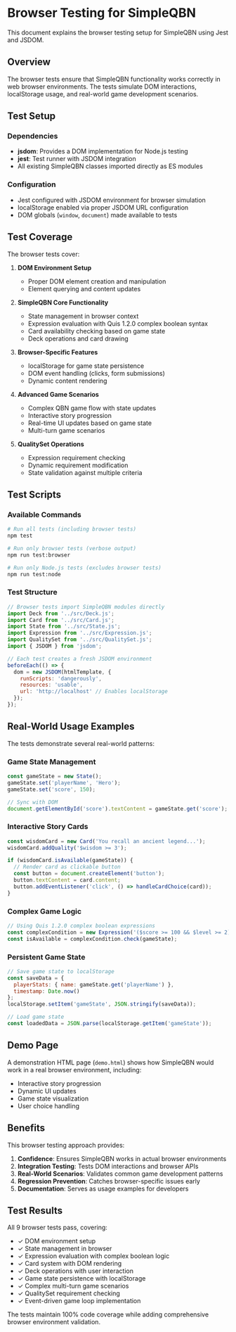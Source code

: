 # Browser Testing for SimpleQBN

This document explains the browser testing setup for SimpleQBN using Jest and JSDOM.

## Overview

The browser tests ensure that SimpleQBN functionality works correctly in web browser environments. The tests simulate DOM interactions, localStorage usage, and real-world game development scenarios.

## Test Setup

### Dependencies
- **jsdom**: Provides a DOM implementation for Node.js testing
- **jest**: Test runner with JSDOM integration
- All existing SimpleQBN classes imported directly as ES modules

### Configuration
- Jest configured with JSDOM environment for browser simulation
- localStorage enabled via proper JSDOM URL configuration
- DOM globals (`window`, `document`) made available to tests

## Test Coverage

The browser tests cover:

1. **DOM Environment Setup**
   - Proper DOM element creation and manipulation
   - Element querying and content updates

2. **SimpleQBN Core Functionality**
   - State management in browser context
   - Expression evaluation with Quis 1.2.0 complex boolean syntax
   - Card availability checking based on game state
   - Deck operations and card drawing

3. **Browser-Specific Features**
   - localStorage for game state persistence
   - DOM event handling (clicks, form submissions)
   - Dynamic content rendering

4. **Advanced Game Scenarios**
   - Complex QBN game flow with state updates
   - Interactive story progression
   - Real-time UI updates based on game state
   - Multi-turn game scenarios

5. **QualitySet Operations**
   - Expression requirement checking
   - Dynamic requirement modification
   - State validation against multiple criteria

## Test Scripts

### Available Commands

```bash
# Run all tests (including browser tests)
npm test

# Run only browser tests (verbose output)
npm run test:browser  

# Run only Node.js tests (excludes browser tests)
npm run test:node
```

### Test Structure

```javascript
// Browser tests import SimpleQBN modules directly
import Deck from '../src/Deck.js';
import Card from '../src/Card.js';
import State from '../src/State.js';
import Expression from '../src/Expression.js';
import QualitySet from '../src/QualitySet.js';
import { JSDOM } from 'jsdom';

// Each test creates a fresh JSDOM environment
beforeEach(() => {
  dom = new JSDOM(htmlTemplate, {
    runScripts: 'dangerously',
    resources: 'usable',
    url: 'http://localhost' // Enables localStorage
  });
});
```

## Real-World Usage Examples

The tests demonstrate several real-world patterns:

### Game State Management
```javascript
const gameState = new State();
gameState.set('playerName', 'Hero');
gameState.set('score', 150);

// Sync with DOM
document.getElementById('score').textContent = gameState.get('score');
```

### Interactive Story Cards
```javascript
const wisdomCard = new Card('You recall an ancient legend...');
wisdomCard.addQuality('$wisdom >= 3');

if (wisdomCard.isAvailable(gameState)) {
  // Render card as clickable button
  const button = document.createElement('button');
  button.textContent = card.content;
  button.addEventListener('click', () => handleCardChoice(card));
}
```

### Complex Game Logic
```javascript
// Using Quis 1.2.0 complex boolean expressions
const complexCondition = new Expression('($score >= 100 && $level >= 2) || $hasKey == true');
const isAvailable = complexCondition.check(gameState);
```

### Persistent Game State
```javascript
// Save game state to localStorage
const saveData = {
  playerStats: { name: gameState.get('playerName') },
  timestamp: Date.now()
};
localStorage.setItem('gameState', JSON.stringify(saveData));

// Load game state
const loadedData = JSON.parse(localStorage.getItem('gameState'));
```

## Demo Page

A demonstration HTML page (`demo.html`) shows how SimpleQBN would work in a real browser environment, including:
- Interactive story progression
- Dynamic UI updates
- Game state visualization
- User choice handling

## Benefits

This browser testing approach provides:

1. **Confidence**: Ensures SimpleQBN works in actual browser environments
2. **Integration Testing**: Tests DOM interactions and browser APIs
3. **Real-World Scenarios**: Validates common game development patterns
4. **Regression Prevention**: Catches browser-specific issues early
5. **Documentation**: Serves as usage examples for developers

## Test Results

All 9 browser tests pass, covering:
- ✓ DOM environment setup
- ✓ State management in browser
- ✓ Expression evaluation with complex boolean logic
- ✓ Card system with DOM rendering
- ✓ Deck operations with user interaction
- ✓ Game state persistence with localStorage
- ✓ Complex multi-turn game scenarios
- ✓ QualitySet requirement checking
- ✓ Event-driven game loop implementation

The tests maintain 100% code coverage while adding comprehensive browser environment validation.